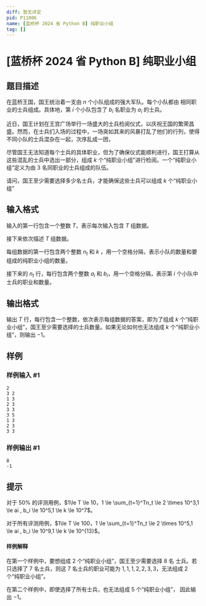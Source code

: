 ```yaml
---
diff: 暂无评定
pid: P11006
name: [蓝桥杯 2024 省 Python B] 纯职业小组
tag: []
---
```

# [蓝桥杯 2024 省 Python B] 纯职业小组
## 题目描述

在蓝桥王国，国王统治着一支由 $n$ 个小队组成的强大军队。每个小队都由
相同职业的士兵组成。具体地，第 $i$ 个小队包含了 $b_i$ 名职业为 $a_i$ 的士兵。

近日，国王计划在王宫广场举行一场盛大的士兵检阅仪式，以庆祝王国的繁荣昌盛。然而，在士兵们入场的过程中，一场突如其来的风暴打乱了他们的行列，使得不同小队的士兵混杂在一起，次序乱成一团，

尽管国王无法知道每个士兵的具体职业，但为了确保仪式能顺利进行，国王打算从这些混乱的士兵中选出一部分，组成 $k$ 个“纯职业小组”进行检阅。一个“纯职业小组”定义为由 $3$ 名同职业的士兵组成的队伍。

请问，国王至少需要选择多少名士兵，才能确保这些士兵可以组成 $k$ 个“纯职业小组”
## 输入格式

输入的第一行包含一个整数 $T$，表示每次输入包含 $T$ 组数据。

接下来依次描述 $T$ 组数据。

每组数据的第一行包含两个整数 $n_t$ 和 $k$ ，用一个空格分隔，表示小队的数量和要组成的纯职业小组的数量。

接下来的 $n_t$ 行，每行包含两个整数 $a_i$ 和 $b_i$，用一个空格分隔，表示第 $i$ 个小队中士兵的职业和数量。

## 输出格式

输出 $T$ 行，每行包含一个整数，依次表示每组数据的答案，即为了组成 $k$
个“纯职业小组”，国王至少需要选择的士兵数量。如果无论如何也无法组成 $k$ 个“纯职业小组”，则输出 $-1$。

## 样例

### 样例输入 #1
```
2
3 2
1 3
2 3
3 3
3 5
1 3
2 3
3 3

```
### 样例输出 #1
```
8
-1

```
## 提示

对于 $50\%$ 的评测用例，$1\le T \le 10，1 \le
\sum_{t=1}^Tn_t \le 2 \times 10^3,1 \le ai
, b_i \le 10^5,1 \le k \le 10^7$。

对于所有评测用例，$1\le T \le 100，1 \le
\sum_{t=1}^Tn_t \le 2 \times 10^5,1 \le ai
, b_i \le 10^9,1 \le k \le 10^{13}$。

#### 样例解释
在第一个样例中，要想组成 $2$ 个“纯职业小组”，国王至少需要选择 $8$ 名
士兵。若只选择了 $7$ 名士兵，则这 7 名士兵的职业可能为 $1, 1, 1, 2, 2, 3, 3$，无法组成 $2$ 个“纯职业小组”。

在第二个样例中，即使选择了所有士兵，也无法组成 $5$ 个“纯职业小组”，
因此输出 $−1$。


